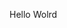 Hello Wolrd





































































































































































































































































































































































































































































































































































































































































































































































































































































































































































































































































































































































































































































































































































































































































































































































































































































































































































































































































































































































































































































































































































































































































































































































































































































































































































































